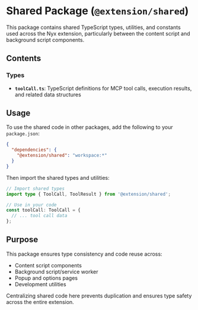 # Shared Package (`@extension/shared`)

This package contains shared TypeScript types, utilities, and constants used across the Nyx extension, particularly between the content script and background script components.

## Contents

### Types
- **`toolCall.ts`**: TypeScript definitions for MCP tool calls, execution results, and related data structures

## Usage

To use the shared code in other packages, add the following to your `package.json`:

```json
{
  "dependencies": {
    "@extension/shared": "workspace:*"
  }
}
```

Then import the shared types and utilities:

```typescript
// Import shared types
import type { ToolCall, ToolResult } from '@extension/shared';

// Use in your code
const toolCall: ToolCall = {
  // ... tool call data
};
```

## Purpose

This package ensures type consistency and code reuse across:
- Content script components
- Background script/service worker
- Popup and options pages
- Development utilities

Centralizing shared code here prevents duplication and ensures type safety across the entire extension.
